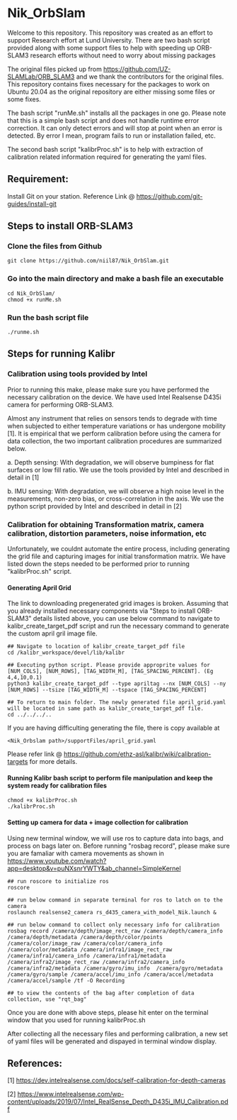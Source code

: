 # Nik_OrbSlam

Welcome to this repository. This repository was created as an effort to support Research effort at Lund University. There are two bash script provided along with some support files to help with speeding up ORB-SLAM3 research efforts without need to worry about missing packages

The original files picked up from https://github.com/UZ-SLAMLab/ORB_SLAM3 and we thank the contributors for the original files. This repository contains fixes necessary for the packages to work on Ubuntu 20.04 as the original repository are either missing some files or some fixes.

The bash script "runMe.sh" installs all the packages in one go. Please note that this is a simple bash script and does not handle runtime error correction. It can only detect errors and will stop at point when an error is detected. By error I mean, program fails to run or installation failed, etc.

The second bash script "kalibrProc.sh" is to help with extraction of calibration related information required for generating the yaml files. 


## Requirement: 
Install Git on your station. Reference Link @ https://github.com/git-guides/install-git

## Steps to install ORB-SLAM3

### Clone the files from Github
```
git clone https://github.com/niil87/Nik_OrbSlam.git
```

### Go into the main directory and make a bash file an executable
```
cd Nik_OrbSlam/
chmod +x runMe.sh 
```

### Run the bash script file 
```
./runme.sh
```


## Steps for running Kalibr

### Calibration using tools provided by Intel
Prior to running this make, please make sure you have performed the necessary calibration on the device. We have used Intel Realsense D435i camera for performing ORB-SLAM3.

Almost any instrument that relies on sensors tends to degrade with time when subjected to either temperature variations or has undergone mobility [1]. It is empirical that we perform calibration before using the camera for data collection, the two important calibration procedures are summarized below. 

a.	Depth sensing: With degradation, we will observe bumpiness for flat surfaces or low fill ratio.  We use the tools provided by Intel and described in detail in [1]

b.	IMU sensing: With degradation, we will observe a high noise level in the measurements, non-zero bias, or cross-correlation in the axis. We use the python script provided by Intel and described in detail in [2]

### Calibration for obtaining Transformation matrix, camera calibration, distortion parameters, noise information, etc
Unfortunately, we couldnt automate the entire process, including generating the grid file and capturing images for initial transformation matrix. We have listed down the steps needed to be performed prior to running "kalibrProc.sh" script. 

#### Generating April Grid
The link to downloading pregenerated grid images is broken. Assuming that you already installed necessary components via "Steps to install ORB-SLAM3" details listed above, you can use below command to navigate to kalibr_create_target_pdf script and run the necessary command to generate the custom april gril image file.  
```
## Navigate to location of kalibr_create_target_pdf file
cd /kalibr_workspace/devel/lib/kalibr

## Executing python script. Please provide approprite values for [NUM_COLS], [NUM_ROWS], [TAG_WIDTH_M], [TAG_SPACING_PERCENT]. (Eg 4,4,10,0.1)
python3 kalibr_create_target_pdf --type apriltag --nx [NUM_COLS] --ny [NUM_ROWS] --tsize [TAG_WIDTH_M] --tspace [TAG_SPACING_PERCENT]

## To return to main folder. The newly generated file april_grid.yaml will be located in same path as kalibr_create_target_pdf file.
cd ../../../..
```
If you are having difficulting generating the file, there is copy available at 
```
<Nik_Orbslam path>/supportFiles/april_grid.yaml
```
Please refer link @ https://github.com/ethz-asl/kalibr/wiki/calibration-targets for more details.

#### Running Kalibr bash script to perform file manipulation and keep the system ready for calibration files
```
chmod +x kalibrProc.sh 
./kalibrProc.sh
```


#### Setting up camera for data + image collection for calibration
Using new terminal window, we will use ros to capture data into bags, and process on bags later on. Before running "rosbag record", please make sure you are famaliar with camera movements as shown in https://www.youtube.com/watch?app=desktop&v=puNXsnrYWTY&ab_channel=SimpleKernel
```
## run roscore to initialize ros
roscore

## run below command in separate terminal for ros to latch on to the camera
roslaunch realsense2_camera rs_d435_camera_with_model_Nik.launch & 

## run below command to collect only necessary info for calibration
rosbag record /camera/depth/image_rect_raw /camera/depth/camera_info /camera/depth/metadata /camera/depth/color/points /camera/color/image_raw /camera/color/camera_info /camera/color/metadata /camera/infra1/image_rect_raw /camera/infra1/camera_info /camera/infra1/metadata /camera/infra2/image_rect_raw /camera/infra2/camera_info /camera/infra2/metadata /camera/gyro/imu_info  /camera/gyro/metadata  /camera/gyro/sample /camera/accel/imu_info /camera/accel/metadata /camera/accel/sample /tf -O Recording

## to view the contents of the bag after completion of data collection, use "rqt_bag" 
```

Once you are done with above steps, please hit enter on the terminal window that you used for running kalibrProc.sh

After collecting all the necessary files and performing calibration, a new set of yaml files will be generated and dispayed in terminal window display.




## References: 
[1] https://dev.intelrealsense.com/docs/self-calibration-for-depth-cameras

[2] https://www.intelrealsense.com/wp-content/uploads/2019/07/Intel_RealSense_Depth_D435i_IMU_Calibration.pdf

